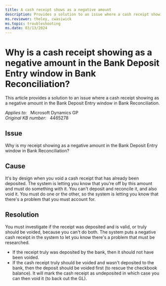 ```yaml
---
title: A cash receipt shows as a negative amount
description: Provides a solution to an issue where a cash receipt showing as a negative amount in the Bank Deposit Entry window in Bank Reconciliation.
ms.reviewer: theley, cwasiwick
ms.topic: troubleshooting
ms.date: 03/13/2024
---
```

# Why is a cash receipt showing as a negative amount in the Bank Deposit Entry window in Bank Reconciliation?

This article provides a solution to an issue where a cash receipt showing as a negative amount in the Bank Deposit Entry window in Bank Reconciliation.

_Applies to:_ &nbsp; Microsoft Dynamics GP  
_Original KB number:_ &nbsp; 4465278

## Issue

Why is my receipt showing as a negative amount in the Bank Deposit Entry window in Bank Reconciliation?

## Cause

It's by design when you void a cash receipt that has already been deposited. The system is letting you know that you're off by this amount and must do something with it. You can't deposit and reconcile it, and also void it. You must do one or the other, so the system is letting you know that there's a problem that you must account for.

## Resolution

You must investigate if the receipt was deposited and is valid, or truly should be voided, because you can't do both. The system puts a negative cash receipt in the system to let you know there's a problem that must be researched.

- If the receipt truly was deposited by the bank, then it should not have been voided.
- If the cash receipt truly should be voided and wasn't deposited to the bank, then the deposit should be voided first (to rescue the checkbook balance). It will mark the cash receipt as undeposited in which case you can then void it (to back out the GL).
